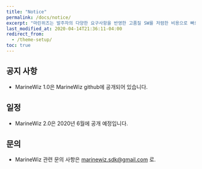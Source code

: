 ```yaml
---
title: "Notice"
permalink: /docs/notice/
excerpt: "마린위즈는 발주자의 다양한 요구사항을 반영한 고품질 SW를 저렴한 비용으로 빠르게 개발 가능한 조선해양특화 SW통합개발도구이다."
last_modified_at: 2020-04-14T21:36:11-04:00
redirect_from:
  - /theme-setup/
toc: true
---
```

## 공지 사항
  - MarineWiz 1.0은 MarineWiz github에 공개되어 있습니다.
## 일정
  - MarineWiz 2.0은 2020년 6월에 공개 예정입니다.
## 문의
  - MarineWiz 관련 문의 사항은 marinewiz.sdk@gmail.com 로.
